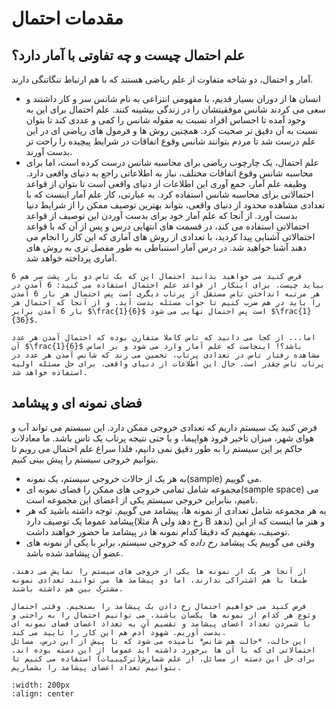 مقدمات احتمال
========================
## علم احتمال چیست و چه تفاوتی با آمار دارد؟
آمار و احتمال، دو شاخه متفاوت از علم ریاضی هستند که با هم ارتباط تنگاتنگی دارند.
- انسان ها از دوران بسیار قدیم، با مفهومی انتزاعی به نام شانس سر و کار داشتند و سعی می کردند شانس موفقیتشان را در زندگی بیشینه کنند. علم احتمال برای این به وجود آمده تا احساس افراد نسبت به مقوله شانس را کمی و عددی کند تا بتوان نسبت به آن دقیق تر صحیت کرد. همچنین روش ها و فرمول های ریاضی ای در این علم درست شد تا مردم بتوانند شانس وقوع اتفاقات در شرایط پیچیده را راحت تر بدست آورند.
- علم احتمال، یک چارچوب ریاضی برای محاسبه شانس درست کرده است، اما برای محاسبه شانس وقوع اتفاقات مختلف، نیاز به اطلاعاتی راجع به دنیای واقعی دارد. وظیفه علم آمار، جمع آوری این اطلاعات از دنیای واقعی است تا بتوان از قواعد احتمالاتی برای محاسبه شانس استفاده کرد. به عبارتی، کار علم آمار اینست که با تعدادی مشاهده محدود از دنیای واقعی، بتواند بهترین توصیف ممکن را از شرایط دنیا بدست آورد. از آنجا که علم آمار خود برای بدست آوردن این توصیف از قواعد احتمالاتی استفاده می کند، در قسمت های انتهایی درس و پس از آن که با قواعد احتمالاتی آشنایی پیدا کردید، با تعدادی از روش های آماری که این کار را انجام می دهند آشنا خواهید شد. در درس آمار استنباطی به طور مفصل تری به روش های آماری پرداخته خواهد شد.

```{note} 
فرض کنید می خواهید بدانید احتمال این که بک تاس دو بار پشت سر هم 6 بیاید چیست. برای اینکار از قواعد علم احتمال استفاده می کنید: 6 آمدن در هر مرتبه انداختن تاس مستقل از پرتاب دیگری است پس احتمال هر بار 6 آمدن را باید در هم ضرب کنیم تا جواب مسئله بدست آید. و از آنجا که احتمال هر بار 6 آمدن برابر $\frac{1}{6}$ است پس احتمال نهایی می شود $\frac{1}{36}$.

اما... از کجا می دانید که تاس کاملا متقارن بوده که احتمال آمدن هر عدد آن $\frac{1}{6}$ باشد؟! اینجاست که علم آمار وارد می شود و بر اساس مشاهده رفتار تاس در تعدادی پرتاب، تخمین می زند که شانس آمدن هر عدد در پرتاب تاس چقدر است. حال این اطلاعات از دنیای واقعی، برای حل مسئله اولیه استفاده خواهد شد. 
```
## فضای نمونه ای و پیشامد
فرض کنید یک سیستم داریم که تعدادی خروجی ممکن دارد. این سیستم می تواند آب و هوای شهر، میزان تاخیر فرود هواپیما، و یا حتی نتیجه پرتاب یک تاس باشد. ما معادلات حاکم بر این سیستم را به طور دقیق نمی دانیم، فلذا سراغ علم احتمال می رویم تا بتوانیم خروجی سیستم را پیش بینی کنیم.
- به هر یک از حالات خروجی سیستم، یک نمونه(sample) می گوییم.
- مجموعه شامل تمامی خروجی های ممکن را فضای نمونه ای(sample space) می نامیم، بنابراین خروجی سیستم یکی از اعضای این مجموعه است.
- به هر مجموعه شامل تعدادی از نمونه ها، پیشامد می گوییم. توجه داشته باشید که هر پیشامد عموما یک توصیف دارد(مثلا A رخ دهد ولی B ندهد) و هنر ما اینست که از این توصیف، بفهمیم که دقیقا کدام نمونه ها در پیشامد ما حضور خواهند داشت.
- وقتی می گوییم یک پیشامد *رخ داده* که خروجی سیستم، برابر با یکی از نمونه های عضو آن پیشامد شده باشد.

```{note} نکته
از آنجا هر یک از نمونه ها یکی از خروجی های سیستم را نمایش می دهند، طبعا با هم اشتراکی ندارند، اما دو پیشامد ها می توانند تعدادی نمونه مشترک بین هم داشته باشند.
```

```{note} نکته
فرض کنید می خواهیم احتمال رخ دادن یک پیشامد را بسنجیم. وقتی احتمال وثوع هر کدام از نمونه ها یکسان باشند، می توانیم احتمال را به راحتی و با شمردن تعداد اعضای پیشامد و تقسیم آن به تعداد اعضای فضای نمونه ای بدست آوریم. شهود آدم هم این کار را تایید می کند. 
این حالت، *حالت هم شانس* نامیده می شود که تا پیش از این درس، مسائل احتمالاتی ای که با آن ها برخورد داشته اید عموما از این دسته بوده اند. برای حل این دسته از مسائل، از علم شمارش(ترکیبیات) استفاده می کنیم تا بتوانیم تعداد اعضای پیشامد را بشماریم.
```
```{image} images/0/sample_space.gif
:width: 200px
:align: center
```
